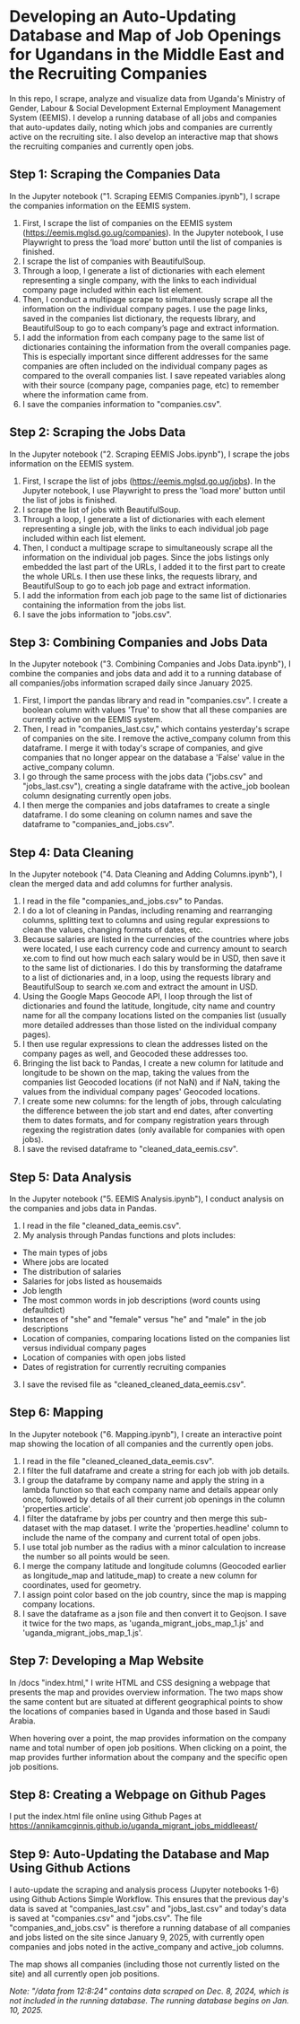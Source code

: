 # Developing an Auto-Updating Database and Map of Job Openings for Ugandans in the Middle East and the Recruiting Companies 

In this repo, I scrape, analyze and visualize data from Uganda's Ministry of Gender, Labour & Social Development External Employment Management System (EEMIS). I develop a running database of all jobs and companies that auto-updates daily, noting which jobs and companies are currently active on the recruiting site. I also develop an interactive map that shows the recruiting companies and currently open jobs.

## Step 1: Scraping the Companies Data

In the Jupyter notebook ("1. Scraping EEMIS Companies.ipynb"), I scrape the companies information on the EEMIS system. 

1. First, I scrape the list of companies on the EEMIS system (https://eemis.mglsd.go.ug/companies). In the Jupyter notebook, I use Playwright to press the ‘load more’ button until the list of companies is finished. 
2. I scrape the list of companies with BeautifulSoup. 
3. Through a loop, I generate a list of dictionaries with each element representing a single company, with the links to each individual company page included within each list element.
4. Then, I conduct a multipage scrape to simultaneously scrape all the information on the individual company pages. I use the page links, saved in the companies list dictionary, the requests library, and BeautifulSoup to go to each company’s page and extract information.
5. I add the information from each company page to the same list of dictionaries containing the information from the overall companies page. This is especially important since different addresses for the same companies are often included on the individual company pages as compared to the overall companies list. I save repeated variables along with their
source (company page, companies page, etc) to remember where the information came from.
6. I save the companies information to "companies.csv".

## Step 2: Scraping the Jobs Data

In the Jupyter notebook ("2. Scraping EEMIS Jobs.ipynb"), I scrape the jobs information on the EEMIS system.

1. First, I scrape the list of jobs (https://eemis.mglsd.go.ug/jobs). In the Jupyter notebook, I use Playwright to press the 'load more' button until the list of jobs is finished.
2. I scrape the list of jobs with BeautifulSoup. 
3. Through a loop, I generate a list of dictionaries with each element representing a single job, with the links to each individual job page included within each list element.
4. Then, I conduct a multipage scrape to simultaneously scrape all the information on the individual job pages. Since the jobs listings only
embedded the last part of the URLs, I added it to the first part to create the whole URLs. I then use these links, the requests library, and BeautifulSoup to go to each job page and extract information.
5. I add the information from each job page to the same list of dictionaries containing the information from the jobs list.
6. I save the jobs information to "jobs.csv".

## Step 3: Combining Companies and Jobs Data

In the Jupyter notebook ("3. Combining Companies and Jobs Data.ipynb"), I combine the companies and jobs data and add it to a running database of all companies/jobs information scraped daily since January 2025.

1. First, I import the pandas library and read in "companies.csv". I create a boolean column with values 'True' to show that all these companies are currently active on the EEMIS system.
2. Then, I read in "companies_last.csv," which contains yesterday's scrape of companies on the site. I remove the active_company column from this dataframe. I merge it with today's scrape of companies, and give companies that no longer appear on the database a 'False' value in the active_company column.
3. I go through the same process with the jobs data ("jobs.csv" and "jobs_last.csv"), creating a single dataframe with the active_job boolean column designating currently open jobs.
4. I then merge the companies and jobs dataframes to create a single dataframe. I do some cleaning on column names and save the dataframe to "companies_and_jobs.csv".

## Step 4: Data Cleaning

In the Jupyter notebook ("4. Data Cleaning and Adding Columns.ipynb"), I clean the merged data and add columns for further analysis.

1. I read in the file "companies_and_jobs.csv" to Pandas. 
2. I do a lot of cleaning in Pandas, including renaming and rearranging columns, splitting text to columns and using regular expressions to clean the values, changing formats of dates, etc.
3. Because salaries are listed in the currencies of the countries where jobs were located, I use each currency code and currency amount to search xe.com to find out how much each salary would be in USD, then save it to the same list of dictionaries. I do this by transforming the dataframe to a list of dictionaries and, in a loop, using the requests library and BeautifulSoup to search xe.com and extract the amount in USD. 
4. Using the Google Maps Geocode API, I loop through the list of dictionaries and found the latitude, longitude, city name and country name for all the company locations listed on the companies list (usually more detailed addresses than those listed on the individual company pages). 
5. I then use regular expressions to clean the addresses listed on the company pages as well, and Geocoded these addresses too. 
6. Bringing the list back to Pandas, I create a new column for latitude and longitude to be shown on the map, taking the values from the companies list Geocoded locations (if not NaN) and if NaN, taking the values from the individual company pages' Geocoded locations.
7. I create some new columns: for the length of jobs, through calculating the difference between the job start and end dates, after converting them to dates formats, and for company registration years through regexing the registration dates (only available for companies with open jobs).
8. I save the revised dataframe to "cleaned_data_eemis.csv".

## Step 5: Data Analysis 

In the Jupyter notebook ("5. EEMIS Analysis.ipynb"), I conduct analysis on the companies and jobs data in Pandas.

1. I read in the file "cleaned_data_eemis.csv".
2. My analysis through Pandas functions and plots includes: 
- The main types of jobs
- Where jobs are located
- The distribution of salaries
- Salaries for jobs listed as housemaids
- Job length
- The most common words in job descriptions (word counts using defaultdict)
- Instances of "she" and "female" versus "he" and "male" in the job descriptions
- Location of companies, comparing locations listed on the companies list versus individual company pages
- Location of companies with open jobs listed
- Dates of registration for currently recruiting companies
3. I save the revised file as "cleaned_cleaned_data_eemis.csv".

## Step 6: Mapping

In the Jupyter notebook ("6. Mapping.ipynb"), I create an interactive point map showing the location of all companies and the currently open jobs.

1. I read in the file "cleaned_cleaned_data_eemis.csv".
2. I filter the full dataframe and create a string for each job with job details.
3. I group the dataframe by company name and apply the string in a lambda function so that each company name and details appear only once, followed by details of all their current job openings in the column 'properties.article'.
4. I filter the dataframe by jobs per country and then merge this sub-dataset with the map dataset. I write the 'properties.headline' column to include the name of the company and current total of open jobs.
5. I use total job number as the radius with a minor calculation to
increase the number so all points would be seen.
6. I merge the company latitude and longitude columns (Geocoded earlier as longitude_map and latitude_map) to create a new column for coordinates, used for geometry.
7. I assign point color based on the job country, since the map is mapping company locations.
8. I save the dataframe as a json file and then convert it to Geojson. I save it twice for the two maps, as 'uganda_migrant_jobs_map_1.js' and 'uganda_migrant_jobs_map_1.js'.

## Step 7: Developing a Map Website

In /docs "index.html," I write HTML and CSS designing a webpage that presents the map and provides overview information. The two maps show the same content but are situated at different geographical points to show the locations of companies based in Uganda and those based in Saudi Arabia. 

When hovering over a point, the map provides information on the company name and total number of open job positions. When clicking on a point, the map provides further information about the company and the specific open job positions.

## Step 8: Creating a Webpage on Github Pages

I put the index.html file online using Github Pages at https://annikamcginnis.github.io/uganda_migrant_jobs_middleeast/

## Step 9: Auto-Updating the Database and Map Using Github Actions

I auto-update the scraping and analysis process (Jupyter notebooks 1-6) using Github Actions Simple Workflow. This ensures that the previous day's data is saved at "companies_last.csv" and "jobs_last.csv" and today's data is saved at "companies.csv" and "jobs.csv". The file "companies_and_jobs.csv" is therefore a running database of all companies and jobs listed on the site since January 9, 2025, with currently open companies and jobs noted in the active_company and active_job columns. 

The map shows all companies (including those not currently listed on the site) and all currently open job positions.

*Note: "/data from 12:8:24" contains data scraped on Dec. 8, 2024, which is not included in the running database. The running database begins on Jan. 10, 2025.*







